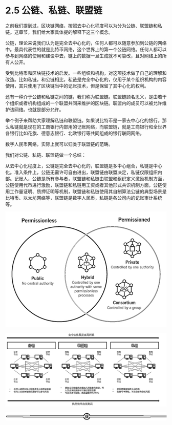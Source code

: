 # 2.5 公链、私链、联盟链

之前我们提到过，区块链网络，按照去中心化程度可以为分为公链、联盟链和私链。这章节，我们给大家具体提的解释下这三个概念。

公链，理论来说我们认为是完全去中心化的，任何人都可以随意参加到公链的网络中。最具代表性的就是比特币网络，这个世界上的第一个公链网络。任何人都可以参与到网络的使用和建设中去，链上的数据一旦生成就不可篡改，且对网络上的所有人公开。

受到比特币和区块链技术的启发。一些组织和机构，对这项技术做了自己的理解和改造。比如私链，和公链相比，私链是完全中心化的，仅用于某个组织机构的内容使用，其只使用了区块链当中的记账技术，但是保留了其中心化的权利。

还有一种介于公链和私链之间的链，我们称为联盟链。联盟链顾名思义，是由若干个组织或者机构组成的一个联盟共同来维护的区块链。联盟内的成员可以被允许维护该网络。也就是部分允许。

举个例子来帮助大家理解私链和联盟链。如果说比特币是一家去中心化的银行。那么私链就是现在的工商银行内部用的记账网络，而联盟链，就是工商银行和全世界各银行比如花旗、德意志银行、北欧银行等共同组成的银行联网网络。

数字人民币网络，实际上就可以归类于联盟链的范畴。

我们对公链、私链、联盟链做一个总结：

从去中心化程度上，公链是完全去中心化的，联盟链是多中心组合，私链是中心化。准入条件上，公链无需许可自由进出，联盟链由联盟决定，私链仅限组织内部。记账人，公链是所有参与者，联盟链和私链由联盟和组织定义激励机制方面，公链使用代币进行激励，联盟链和私链用工资或者其他形式共识机制方面，公链使用工作量证明、质押证明等机制，联盟链和私链使用其自制算法公链的典型场景是比特币、以太坊网络等，联盟链是数字人民币，私链是各公司内的记账审计系统等。

![](img/604e0f5f700eb75488ddd1794641da24.png)

![](img/b9100039e210cdad7a5291d2176637f1.png)

![](img/d2c5514a55bab876d48116f023b6bdd6.png)